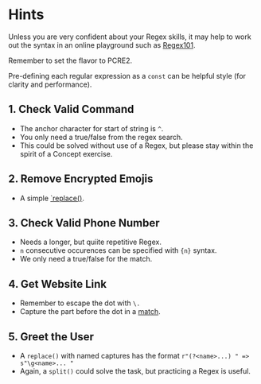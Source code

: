 # Hints

Unless you are very confident about your Regex skills, it may help to work out the syntax in an online playground such as [Regex101][regex101].

Remember to set the flavor to PCRE2.

Pre-defining each regular expression as a `const` can be helpful style (for clarity and performance).

## 1. Check Valid Command

- The anchor character for start of string is `^`.
- You only need a true/false from the regex search.
- This could be solved without use of a Regex, but please stay within the spirit of a Concept exercise.

## 2. Remove Encrypted Emojis

- A simple [`replace()][replace].

## 3. Check Valid Phone Number

- Needs a longer, but quiite repetitive Regex.
- `n` consecutive occurences can be specified with `{n}` syntax.
- We only need a true/false for the match.

## 4. Get Website Link

- Remember to escape the dot with `\.`
- Capture the part before the dot in a [match][match].

## 5. Greet the User

- A `replace()` with named captures has the format `r"(?<name>...) " => s"\g<name>... "`
- Again, a `split()` could solve the task, but practicing a Regex is useful.


[startswith]: https://docs.julialang.org/en/v1/base/strings/#Base.startswith
[occursin]: https://docs.julialang.org/en/v1/base/strings/#Base.occursin
[match]: https://docs.julialang.org/en/v1/base/strings/#Base.match
[eachmatch]: https://docs.julialang.org/en/v1/base/strings/#Base.eachmatch
[replace]: https://docs.julialang.org/en/v1/base/strings/#Base.replace-Tuple{IO,%20AbstractString,%20Vararg{Pair}}
[regex101]: https://regex101.com/